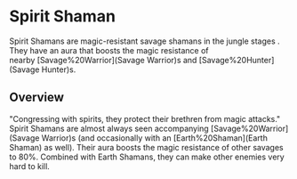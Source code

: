 # Spirit Shaman

Spirit Shamans are magic-resistant savage shamans in the jungle stages . They have an aura that boosts the magic resistance of nearby [Savage%20Warrior](Savage Warrior)s and [Savage%20Hunter](Savage Hunter)s.
## Overview

"Congressing with spirits, they protect their brethren from magic attacks."
Spirit Shamans are almost always seen accompanying [Savage%20Warrior](Savage Warrior)s (and occasionally with an [Earth%20Shaman](Earth Shaman) as well). Their aura boosts the magic resistance of other savages to 80%. Combined with Earth Shamans, they can make other enemies very hard to kill.
